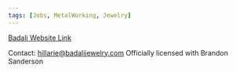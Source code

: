 ```yaml
---
tags: [Jobs, MetalWorking, Jewelry]
---
```


[Badali Website Link](https://badalijewelry.com/)

Contact: hillarie@badalijewelry.com
Officially licensed with Brandon Sanderson